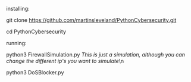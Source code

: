 installing:

git clone https://github.com/martinsleveland/PythonCybersecurity.git

cd PythonCybersecurity


running:

python3 FirewallSimulation.py *This is just a simulation, although you can change the different ip's you want to simulate*\n

python3 DoSBlocker.py
